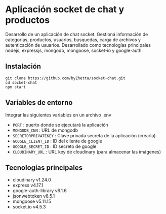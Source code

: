 # Aplicación socket de chat y productos

Desarrollo de un aplicación de chat socket. Gestioná información de categorias, productos, usuarios, busquedas, carga de archivos y autenticación de usuarios. Desarrollado como  tecnologías principales nodejs, expressjs, mongodb, mongoose, socket-io y google-auth.

## Instalación

```
git clone https://github.com/byZhetta/socket-chat.git
cd socket-chat
npm start
```

## Variables de entorno

Integrar las siguientes variables en un archivo .env

- `PORT` : puerto donde se ejecutará la aplicación
- `MONGODB_CNN` : URL de mongodb
- `SECRETORPRIVATEKEY` : Clave privada secreta de la aplicación (crearla)
- `GOOGLE_CLIENT_ID` : ID del cliente de google
- `GOOGLE_SECRET_ID` : ID secreto de google
- `CLOUDINARY_URL` : URL key de cloudinary (para almacenar las imágenes)

## Tecnologías principales

- cloudinary v1.24.0
- express v4.17.1
- google-auth-library v6.1.6
- jsonwebtoken v8.5.1
- mongoose v5.11.15
- socket.io v4.5.3